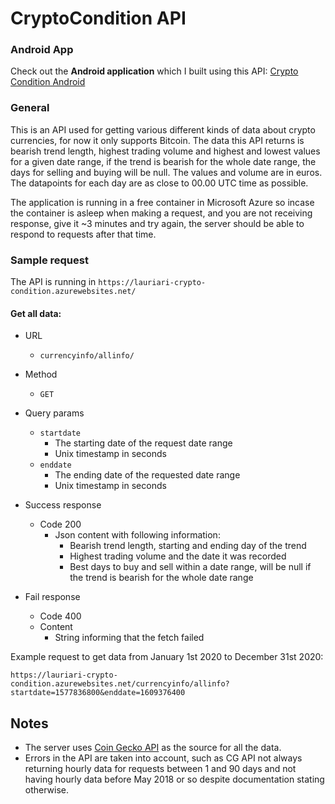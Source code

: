# CryptoCondition API

### Android App

Check out the **Android application** which I built using this
API: [Crypto Condition Android](https://github.com/Lauri92/crypto-condition-android)

### General

This is an API used for getting various different kinds of data about crypto currencies, for now it only supports
Bitcoin. The data this API returns is bearish trend length, highest trading volume and highest and lowest values for a
given date range, if the trend is bearish for the whole date range, the days for selling and buying will be null. The
values and volume are in euros. The datapoints for each day are as close to 00.00 UTC time as possible.

The application is running in a free container in Microsoft Azure so incase the container is asleep when making a
request, and you are not receiving response, give it ~3 minutes and try again, the server should be able to respond to
requests after that time.

### Sample request

The API is running in ``https://lauriari-crypto-condition.azurewebsites.net/``

#### Get all data:

* URL
    * ``currencyinfo/allinfo/``
* Method
    * ``GET``
* Query params
    * ``startdate``
        * The starting date of the request date range
        * Unix timestamp in seconds
    * ``enddate``
        * The ending date of the requested date range
        * Unix timestamp in seconds

* Success response
    * Code 200
        * Json content with following information:
            * Bearish trend length, starting and ending day of the trend
            * Highest trading volume and the date it was recorded
            * Best days to buy and sell within a date range, will be null if the trend is bearish for the whole date
              range
* Fail response
    * Code 400
    * Content
        * String informing that the fetch failed

Example request to get data from January 1st 2020 to December 31st 2020:

``https://lauriari-crypto-condition.azurewebsites.net/currencyinfo/allinfo?startdate=1577836800&enddate=1609376400``

## Notes

* The server uses [Coin Gecko API](https://www.coingecko.com/en/api/documentation) as the source for all the data.
* Errors in the API are taken into account, such as CG API not always returning hourly data for requests between 1 and
  90 days and not having hourly data before May 2018 or so despite documentation stating otherwise. 





